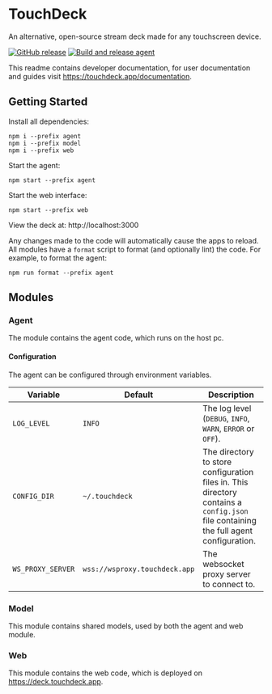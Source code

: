 # TouchDeck

An alternative, open-source stream deck made for any touchscreen device.

[![GitHub release](https://img.shields.io/github/v/release/TouchDeck/TouchDeck?include_prereleases)](https://github.com/TouchDeck/TouchDeck/releases)
[![Build and release agent](https://github.com/TouchDeck/TouchDeck/workflows/Build%20and%20release%20agent/badge.svg)](https://github.com/TouchDeck/TouchDeck/actions?query=workflow%3A%22Build+and+release+agent%22)

This readme contains developer documentation, for user documentation and guides visit https://touchdeck.app/documentation.

## Getting Started

Install all dependencies:

```shell
npm i --prefix agent
npm i --prefix model
npm i --prefix web
```

Start the agent:

```shell
npm start --prefix agent
```

Start the web interface:

```shell
npm start --prefix web
```

View the deck at: http://localhost:3000

Any changes made to the code will automatically cause the apps to reload. All modules have a `format` script to format (and optionally lint) the code. For example, to format the agent:

```shell
npm run format --prefix agent
```

## Modules

### Agent

The module contains the agent code, which runs on the host pc.

#### Configuration

The agent can be configured through environment variables.

| Variable          | Default                          | Description |
|-------------------|----------------------------------|-------------|
| `LOG_LEVEL`       | `INFO`                           | The log level (`DEBUG`, `INFO`, `WARN`, `ERROR` or `OFF`).
| `CONFIG_DIR`      | `~/.touchdeck`                   | The directory to store configuration files in. This directory contains a `config.json` file containing the full agent configuration.
| `WS_PROXY_SERVER` | `wss://wsproxy.touchdeck.app` | The websocket proxy server to connect to.

### Model

This module contains shared models, used by both the agent and web module.

### Web

This module contains the web code, which is deployed on https://deck.touchdeck.app.
